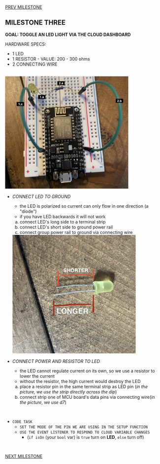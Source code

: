
[PREV MILESTONE](./2-MILESTONE.md)

## MILESTONE THREE
**GOAL: TOGGLE AN LED LIGHT VIA THE CLOUD DASHBOARD**

HARDWARE SPECS:
- 1 LED
- 1 RESISTOR - VALUE: 200 - 300 ohms
- 2 CONNECTING WIRE

<br>

<img title="3.2" alt="Attach LED and resistor to breadboard" src="../../.images/3.2.jpeg" width="400">

- *CONNECT LED TO GROUND*
     - the LED is polarized so current can only flow in one direction (a "diode")
     - if you have LED backwards it will not work

	<ol type="a">
	<li>connect LED's long side to a terminal strip</li>
	<li>connect LED's short side to ground power rail</li>
	<li>connect group power rail to ground via connecting wire</li>
	</ol>

	<img title="3.1" alt="LED pins" src="../../.images/3.1.jpeg" width="400">

- *CONNECT POWER AND RESISTOR TO LED*
	- the LED cannot regulate current on its own, so we use a resistor to lower the current
	- without the resistor, the high current would destroy the LED

	<ol type="a">
	<li>place a resistor pin in the same terminal strip as LED pin (<i>in the picture, we use the strip directly across the dip</i>)</li>
	<li>connect strip one of MCU board's data pins via connecting wire(<i>in the picture, we use d7</i>) </li>
	</ol>

<br>

- `CODE TASK`
	- `SET THE MODE OF THE PIN WE ARE USING IN THE SETUP FUNCTION`
	- `USE THE EVENT LISTENER TO RESPOND TO CLOUD VARIABLE CHANGES`
		- (`if isOn` (your `bool` var) is `true` turn on **LED**, `else` turn off)

<br>

[NEXT MILESTONE](./4-MILESTONE.md)
